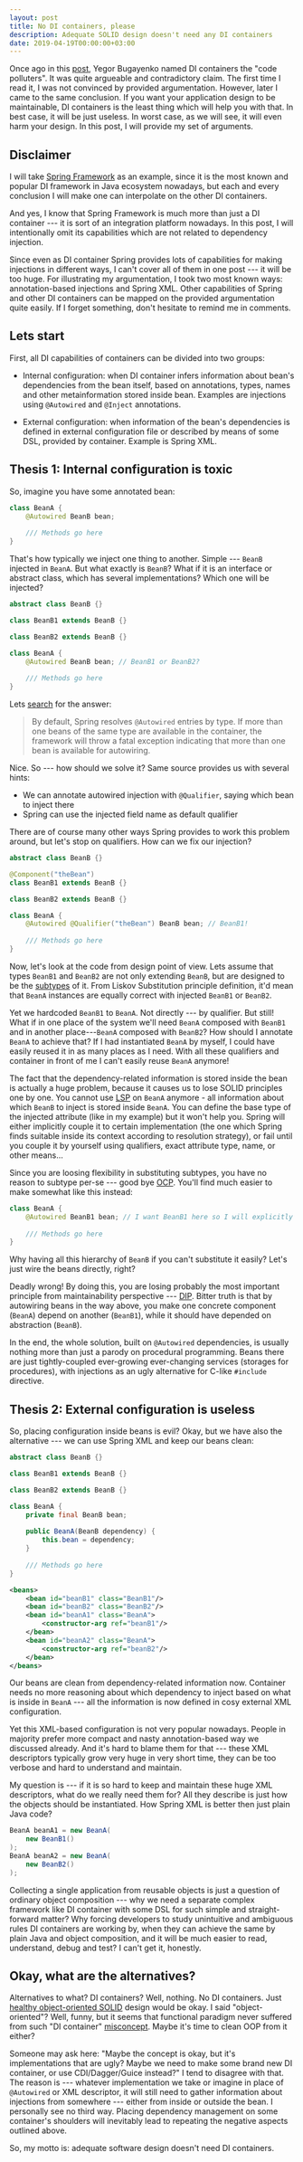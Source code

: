 ```yaml
---
layout: post
title: No DI containers, please
description: Adequate SOLID design doesn't need any DI containers 
date: 2019-04-19T00:00:00+03:00
---
```


Once ago in this [post](https://www.yegor256.com/2014/10/03/di-containers-are-evil.html), Yegor Bugayenko named DI 
containers the "code polluters". It was quite argueable and contradictory claim. The first time I read it, I 
was not convinced by provided argumentation. However, later I came to the same conclusion. If you want your application 
design to be maintainable, DI containers is the least thing which will help you with that. In best case, it will be 
just useless. In worst case, as we will see, it will even harm your design. In this post, I will provide my set of 
arguments.

## Disclaimer

I will take [Spring Framework](https://spring.io/projects/spring-framework) as an example, 
since it is the most known and popular DI framework in Java ecosystem nowadays,
but each and every conclusion I will make one can interpolate on the other DI containers.
 
And yes, I know that Spring Framework is much more than just a DI container --- it is sort of an integration 
platform nowadays. In this post, I will intentionally omit its capabilities which are not related to
dependency injection.

Since even as DI container Spring provides lots of capabilities for making injections in different ways, I can't 
cover all of them in one post --- it will be too huge. For illustrating my argumentation, I took two most known ways: 
annotation-based injections and Spring XML. Other capabilities of Spring and other DI containers can be mapped on 
the provided argumentation quite easily. If I forget something, don't hesitate to remind me in comments.

## Lets start

First, all DI capabilities of containers can be divided into two groups:

- Internal configuration: when DI container infers information about bean's dependencies from the bean itself, based on 
annotations, types, names and other metainformation stored inside bean. Examples are injections using `@Autowired` 
and `@Inject` annotations.

- External configuration: when information of the bean's dependencies is defined in external configuration file or 
described by means of some DSL, provided by container. Example is Spring XML.

## Thesis 1: Internal configuration is toxic

So, imagine you have some annotated bean:

```java
class BeanA {
    @Autowired BeanB bean;
    
    /// Methods go here
}
```

That's how typically we inject one thing to another. Simple --- `BeanB` injected in `BeanA`. But what exactly is 
`BeanB`? What if it is an interface or abstract class, which has several implementations? Which one will be injected?

```java
abstract class BeanB {}

class BeanB1 extends BeanB {}

class BeanB2 extends BeanB {}

class BeanA {
    @Autowired BeanB bean; // BeanB1 or BeanB2? 
    
    /// Methods go here
}
```

Lets [search](https://www.baeldung.com/spring-autowire) for the answer:

> By default, Spring resolves `@Autowired` entries by type.
If more than one beans of the same type are available in the container, the framework will throw a fatal exception 
indicating that more than one bean is available for autowiring.

Nice. So --- how should we solve it? Same source provides us with several hints:

- We can annotate autowired injection with `@Qualifier`, saying which bean to inject there
- Spring can use the injected field name as default qualifier

There are of course many other ways Spring provides to work this problem around, but let's stop on qualifiers. How 
can we fix our injection?

```java
abstract class BeanB {}

@Component("theBean")
class BeanB1 extends BeanB {}

class BeanB2 extends BeanB {}

class BeanA {
    @Autowired @Qualifier("theBean") BeanB bean; // BeanB1! 
    
    /// Methods go here
}
```

Now, let's look at the code from design point of view. Lets assume that types `BeanB1` and `BeanB2` are not 
only extending `BeanB`, but are  designed to be the [subtypes](https://en.wikipedia.org/wiki/Liskov_substitution_principle) of it. From Liskov 
Substitution principle definition, it'd mean that `BeanA` instances are equally correct with injected `BeanB1` or 
`BeanB2`.

Yet we hardcoded `BeanB1` to `BeanA`. Not directly --- by qualifier. But still! What if in one 
place of the system we'll need `BeanA` composed with `BeanB1` and in another place---`BeanA` composed with `BeanB2`?
How should I annotate `BeanA` to achieve that? If I had instantiated `BeanA` by myself, I could have easily reused it
in as many places as I need. With all these qualifiers and container in front of me I can't easily reuse `BeanA` 
anymore!

The fact that the dependency-related information is stored inside the bean is actually a huge problem, because it 
causes us to lose SOLID principles one by one. You cannot use [LSP](https://en.wikipedia.org/wiki/Liskov_substitution_principle) on `BeanA` anymore - 
all information about which `BeanB` to inject is stored inside `BeanA`.
You can define the base type of the injected attribute (like in my example) but it won't help you. Spring will either 
implicitly couple it to certain implementation (the one which Spring finds suitable inside its context according to 
resolution strategy), or fail until you couple it by yourself using qualifiers, exact attribute type, name, or other 
means...

Since you are loosing flexibility in substituting subtypes, you have no reason to subtype per-se --- good bye [OCP](https://en.wikipedia.org/wiki/Open%E2%80%93closed_principle).
You'll find much easier to make somewhat like this instead:

```java
class BeanA {
    @Autowired BeanB1 bean; // I want BeanB1 here so I will explicitly couple it here
    
    /// Methods go here
}
```
Why having all this hierarchy of `BeanB` if you can't substitute it easily? Let's just wire the beans directly, right?

Deadly wrong! By doing this, you are losing probably the most important principle from maintainability perspective --- 
[DIP](https://en.wikipedia.org/wiki/Dependency_inversion_principle). Bitter truth is that by autowiring beans in the
way above, you make one concrete component (`BeanA`) depend on another (`BeanB1`), while it should have depended on 
abstraction (`BeanB`). 

In the end, the whole solution, built on `@Autowired` dependencies, is usually nothing more than just a parody on 
procedural programming. Beans there are just tightly-coupled ever-growing ever-changing services (storages for 
procedures), with injections as an ugly alternative for C-like `#include` directive.

## Thesis 2: External configuration is useless

So, placing configuration inside beans is evil? Okay, but we have also the alternative --- we can use Spring XML and 
keep our beans clean:

```java
abstract class BeanB {}

class BeanB1 extends BeanB {}

class BeanB2 extends BeanB {}

class BeanA {
    private final BeanB bean;
    
    public BeanA(BeanB dependency) {
        this.bean = dependency;
    }
    
    /// Methods go here
}
```

```xml
<beans>
    <bean id="beanB1" class="BeanB1"/>
    <bean id="beanB2" class="BeanB2"/>
    <bean id="beanA1" class="BeanA">
        <constructor-arg ref="beanB1"/>
    </bean>
    <bean id="beanA2" class="BeanA">
        <constructor-arg ref="beanB2"/>
    </bean>
</beans>
```

Our beans are clean from dependency-related information now. Container needs no more reasoning about which dependency
to inject based on what is inside in `BeanA` --- all the information is now defined in cosy external XML configuration.

Yet this XML-based configuration is not very popular nowadays. People in majority prefer more compact 
and nasty annotation-based way we discussed already. And it's hard to blame them for that --- these XML descriptors 
typically grow very huge in very short time, they can be too verbose and hard to understand and maintain.

My question is --- if it is so hard to keep and maintain these huge XML descriptors, what do we really need them for? 
All they describe is just how the objects should be instantiated. How Spring XML is better then just plain Java code?

```java
BeanA beanA1 = new BeanA(
    new BeanB1()
);
BeanA beanA2 = new BeanA(
    new BeanB2()
);
```
   
Collecting a single application from reusable objects is just a question of ordinary object composition --- why we 
need a separate complex framework like DI container with some DSL for such simple 
and straight-forward matter? Why forcing developers to study unintuitive and ambiguous rules DI containers are 
working by, when they can achieve the same by plain Java and object composition, and it will be much easier to read, 
understand, debug and test? I can't get it, honestly.

## Okay, what are the alternatives?

Alternatives to what? DI containers? Well, nothing. No DI containers. Just [healthy object-oriented 
SOLID](006_design_core_principles.md) design would be okay. I said "object-oriented"? Well, funny, but it seems that functional paradigm never 
suffered from such "DI container" [misconcept](https://stackoverflow.com/a/14329487/3223300). Maybe it's time to
clean OOP from it either?

Someone may ask here: "Maybe the concept is okay, but it's implementations that are ugly? Maybe we need to make some 
brand new DI container, or use CDI/Dagger/Guice instead?" I tend to disagree with that. The reason is --- whatever 
implementation we take or imagine in place of `@Autowired` or XML descriptor, it will still need to gather information 
about injections from somewhere --- either from inside or outside the bean. I personally see no third way.
Placing dependency management on some container's shoulders will inevitably lead to repeating the negative aspects 
outlined above.

So, my motto is: adequate software design doesn't need DI containers.
